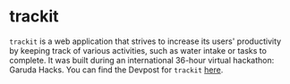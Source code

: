 # trackit

`trackit` is a web application that strives to increase its users' productivity by keeping track of various activities, such as water intake or tasks to complete. 
It was built during an international 36-hour virtual hackathon: Garuda Hacks. 
You can find the Devpost for `trackit` [here](https://devpost.com/software/trackit-yqu3ok).
